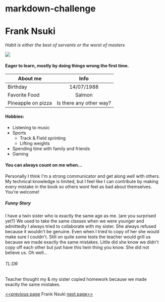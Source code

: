 # markdown-challenge

# Frank Nsuki

*Habit is either the best of servants or the worst of masters*

![](https://raw.githubusercontent.com/Fib88/markdown-challenge/master/Frank_picture.jpg)

#### Eager to learn, mostly by doing things wrong the first time.

| About me | Info |
| ------------- |:-------------:| 
| Birthday     | 14/07/1988 |  
| Favorite Food      | Salmon     | 
| Pineapple on pizza | Is there any other way? | 

#### Hobbies:

+ Listening to music
+ Sports
    + Track & Field sprinting
    + Lifting weights      
+ Spending time with family and friends
+ Gaming 

#### You can always count on me when...

Personally I think I'm a strong communicator and get along well with others.
My technical knowledge is limited, but I feel like I can contribute by making every mistake in the book so others wont feel as bad about themselves. You're welcome!

##### Funny Story

I have a twin sister who is exactly the same age as me. (are you surprised yet?)
We used to take the same classes when we were younger and admittedly I always tried to collaborate with my sister.
She always refused because it wouldn't be genuine. Even when I tried to copy of her she would make sure I couldn't.
Still on quite some tests the teacher would grill us because we made exactly the same mistakes.
Little did she know we didn't copy off each other but just have this twin thing you know. She did not believe us.
Oh well...

###### TL:DR
Teacher thought my & my sister copied homework because we made exactly the same mistakes.









[<<previous page](https://github.com/Akenaftw/markdown-challenge) Frank Nsuki [next page>>](https://github.com/HendrikCromboom/markdown-challenge)
